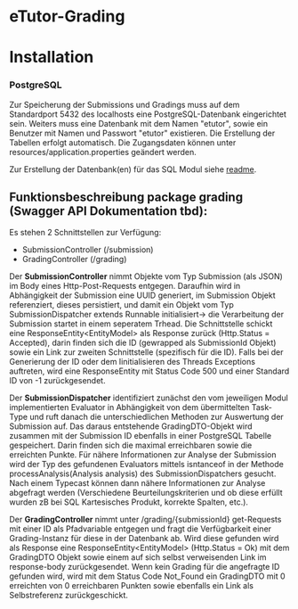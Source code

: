 # eTutor-Grading

# Installation

### PostgreSQL
Zur Speicherung der Submissions und Gradings muss auf dem Standardport 5432 des localhosts eine PostgreSQL-Datenbank eingerichtet sein. Weiters muss eine Datenbank mit dem Namen "etutor", sowie ein Benutzer mit Namen und Passwort "etutor" existieren. Die Erstellung der Tabellen erfolgt automatisch. Die Zugangsdaten können unter resources/application.properties geändert werden.

Zur Erstellung der Datenbank(en) für das SQL Modul siehe [readme](https://github.com/jku-win-dke/eTutor-Grading/blob/master/src/main/java/at/jku/dke/etutor/modules/sql/PostgreS/readme.txt).

## Funktionsbeschreibung package grading (Swagger API Dokumentation tbd):

Es stehen 2 Schnittstellen zur Verfügung:
* SubmissionController (/submission)
* GradingController (/grading)

Der **SubmissionController** nimmt Objekte vom Typ Submission (als JSON) im Body eines Http-Post-Requests entgegen. 
Daraufhin wird in Abhängigkeit der Submission eine UUID generiert, im Submission Objekt referenziert, dieses persistiert, und damit ein Objekt vom Typ SubmissionDispatcher extends Runnable initialisiert->
die Verarbeitung der Submission startet in einem seperatem Trhead.
Die Schnittstelle schickt eine ResponseEntity<EntityModel<SubmissionId>> als Response zurück (Http.Status = Accepted), darin finden sich die ID (gewrapped als SubmissionId Objekt) 
sowie ein Link zur zweiten Schnittstelle (spezifisch für die ID).
Falls bei der Generierung der ID oder dem Iinitialisieren des Threads Exceptions auftreten, wird eine ResponseEntity mit Status Code 500 und einer Standard ID von -1 zurückgesendet.

Der **SubmissionDispatcher** 
identifiziert zunächst den vom jeweiligen Modul implementierten Evaluator in Abhängigkeit von dem übermittelten Task-Type und ruft danach die
unterschiedlichen Methoden zur Auswertung der Submission auf. 
Das daraus entstehende GradingDTO-Objekt wird zusammen mit der Submission ID ebenfalls in einer PostgreSQL Tabelle gespeichert. 
Darin finden sich die maximal erreichbaren sowie die erreichten Punkte.
Für nähere Informationen zur Analyse der Submission wird der Typ des gefundenen Evaluators mittels isntanceof in der Methode processAnalysis(Analysis analysis)
des SubmissionDispatchers gesucht. Nach einem Typecast können dann nähere Informationen zur Analyse abgefragt werden 
(Verschiedene Beurteilungskriterien und ob diese erfüllt wurden zB bei SQL Kartesisches Produkt, korrekte Spalten, etc.).

Der **GradingController** nimmt unter /grading/{submissionId} get-Requests mit einer ID als Pfadvariable entgegen und fragt die Verfügbarkeit einer
Grading-Instanz für diese in der Datenbank ab. Wird diese gefunden wird als Response eine ResponseEntity<EntityModel<RestGrading>> (Http.Status = Ok)
mit dem GradingDTO Objekt sowie einem auf sich selbst verweisenden Link im response-body zurückgesendet.
Wenn kein Grading für die angefragte ID gefunden wird, wird mit dem Status Code Not_Found ein GradingDTO mit 0 erreichten von 0 erreichbaren Punkten 
sowie ebenfalls ein Link als Selbstreferenz zurückgeschickt.








